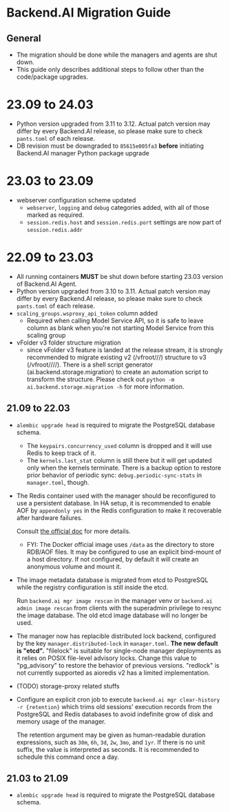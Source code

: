 Backend.AI Migration Guide
==========================

## General

* The migration should be done while the managers and agents are shut down.
* This guide only describes additional steps to follow other than the code/package upgrades.

# 23.09 to 24.03
* Python version upgraded from 3.11 to 3.12. Actual patch version may differ by every Backend.AI release, so please make sure to check `pants.toml` of each release.
* DB revision must be downgraded to `85615e005fa3` **before** initiating Backend.AI manager Python package upgrade

# 23.03 to 23.09
* webserver configuration scheme updated
  - `webserver`, `logging` and `debug` categories added, with all of those marked as required.
  - `session.redis.host` and `session.redis.port` settings are now part of `session.redis.addr`

# 22.09 to 23.03
* All running containers **MUST** be shut down before starting 23.03 version of Backend.AI Agent.
* Python version upgraded from 3.10 to 3.11. Actual patch version may differ by every Backend.AI release, so please make sure to check `pants.toml` of each release.
* `scaling_groups.wsproxy_api_token` column added
  - Required when calling Model Service API, so it is safe to leave column as blank when you're not starting Model Service from this scaling group
* vFolder v3 folder structure migration
  - since vFolder v3 feature is landed at the release stream, it is strongly recommended to migrate existing v2 (/vfroot/<first two characters of uuid>/<second two characters of uuid>/<all other characters>) structure to v3 (/vfroot/<quota scope id>/<first two characters of uuid>/<second two characters of uuid>/<all other characters>). There is a shell script generator (ai.backend.storage.migration) to create an automation script to transform the structure. Please check out `python -m ai.backend.storage.migration -h` for more information.
## 21.09 to 22.03

* `alembic upgrade head` is required to migrate the PostgreSQL database schema.
  - The `keypairs.concurrency_used` column is dropped and it will use Redis to keep track of it.
  - The `kernels.last_stat` column is still there but it will get updated only when the kernels terminate.
    There is a backup option to restore prior behavior of periodic sync: `debug.periodic-sync-stats` in
    `manager.toml`, though.

* The Redis container used with the manager should be reconfigured to use a persistent database.
  In HA setup, it is recommended to enable AOF by `appendonly yes` in the Redis configuration to make it
  recoverable after hardware failures.

  Consult [the official doc](https://redis.io/docs/manual/persistence/) for more details.

  - FYI: The Docker official image uses `/data` as the directory to store RDB/AOF files.  It may be
    configured to use an explicit bind-mount of a host directory.  If not configured, by default it will
    create an anonymous volume and mount it.

* The image metadata database is migrated from etcd to PostgreSQL while the registry configuration is
  still inside the etcd.

  Run `backend.ai mgr image rescan` in the manager venv or `backend.ai admin image rescan` from clients
  with the superadmin privilege to resync the image database.  The old etcd image database will no longer
  be used.

* The manager now has replacible distributed lock backend, configured by the key `manager.distributed-lock` in
  `manager.toml`.  **The new default is "etcd".**  "filelock" is suitable for single-node manager deployments
  as it relies on POSIX file-level advisory locks.  Change this value to "pg_advisory" to restore the behavior
  of previous versions.  "redlock" is not currently supported as aioredis v2 has a limited implementation.

* (TODO) storage-proxy related stuffs

* Configure an explicit cron job to execute `backend.ai mgr clear-history -r {retention}` which trims old
  sessions' execution records from the PostgreSQL and Redis databases to avoid indefinite grow of disk
  and memory usage of the manager.

  The retention argument may be given as human-readable duration expressions, such as `30m`, `6h`, `3d`,
  `2w`, `3mo`, and `1yr`.  If there is no unit suffix, the value is interpreted as seconds.
  It is recommended to schedule this command once a day.

## 21.03 to 21.09

* `alembic upgrade head` is required to migrate the PostgreSQL database schema.
